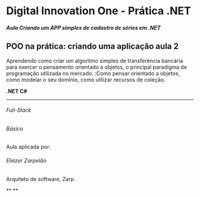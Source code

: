 # Digital Innovation One - Prática .NET

##### Aula Criando um APP simples de cadastro de séries em .NET

## POO na prática: criando uma aplicação aula 2

Aprendendo como criar um algoritmo simples de transferência bancária para exercer o pensamento orientado a objetos, o principal paradigma de programação utilizada no mercado. :Como pensar orientado a objetos, como modelar o seu domínio, como utilizar recursos de coleção.

**.NET C#**

------

###### Full-Stack

###### Básico

Aula aplicada por:

###### Eliézer Zarpelão

Arquiteto de software, Zarp

**
**